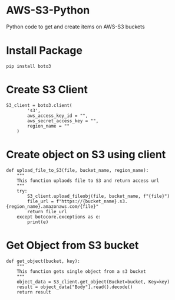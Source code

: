 # AWS-S3-Python
Python code to get and create items on AWS-S3 buckets 

# Install Package
```
pip install boto3
```

# Create S3 Client 
```
S3_client = boto3.client(
        's3',
        aws_access_key_id = "",
        aws_secret_access_key = "",
        region_name = ""
    )
```

# Create object on S3 using client
```
def upload_file_to_S3(file, bucket_name, region_name):
    """
    This function uplaods file to S3 and return access url
    """
    try:
        S3_client.upload_fileobj(file, bucket_name, f"{file}")
        file_url = f"https://{bucket_name}.s3.{region_name}.amazonaws.com/{file}"
        return file_url
    except botocore.exceptions as e:
        print(e)
```

# Get Object from S3 bucket
```
def get_object(bucket, key):
    """
    This function gets single object from a s3 bucket
    """
    object_data = S3_client.get_object(Bucket=bucket, Key=key)
    result = object_data["Body"].read().decode()
    return result
```
